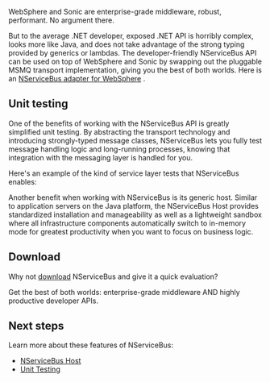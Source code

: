 <!--
title: "NServiceBus and WebSphere/Sonic"
tags: 
-->
WebSphere and Sonic are enterprise-grade middleware, robust, performant. No argument there.

But to the average .NET developer, exposed .NET API is horribly complex, looks more like Java, and does not take advantage of the strong typing provided by generics or lambdas. The developer-friendly NServiceBus API can be used on top of WebSphere and Sonic by swapping out the pluggable MSMQ transport implementation, giving you the best of both worlds. Here is an [NServiceBus adapter for WebSphere](http://code.google.com/p/nservicebuswmq/) .

Unit testing
------------

One of the benefits of working with the NServiceBus API is greatly simplified unit testing. By abstracting the transport technology and introducing strongly-typed message classes, NServiceBus lets you fully test message handling logic and long-running processes, knowing that integration with the messaging layer is handled for you.

Here's an example of the kind of service layer tests that NServiceBus enables:

<script src="https://gist.github.com/Particular/6033906.js"></script> Another benefit when working with NServiceBus is its generic host. Similar to application servers on the Java platform, the NServiceBus Host provides standardized installation and manageability as well as a lightweight sandbox where all infrastructure components automatically switch to in-memory mode for greatest productivity when you want to focus on business logic.

Download
--------

Why not [download](http://particular.net/downloads) NServiceBus and give it a quick evaluation?

Get the best of both worlds: enterprise-grade middleware AND highly productive developer APIs.

Next steps
----------

Learn more about these features of NServiceBus:

-   [NServiceBus Host](the-nservicebus-host)
-   [Unit Testing](unit-testing)



